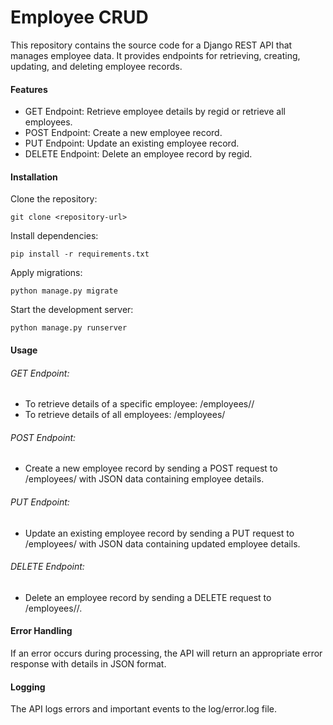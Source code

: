 # Employee CRUD
This repository contains the source code for a Django REST API that manages employee data. It provides endpoints for retrieving, creating, updating, and deleting employee records.

#### Features
- GET Endpoint: Retrieve employee details by regid or retrieve all employees.
- POST Endpoint: Create a new employee record.
- PUT Endpoint: Update an existing employee record.
- DELETE Endpoint: Delete an employee record by regid.
#### Installation
Clone the repository:
```
git clone <repository-url>
```
Install dependencies:
```
pip install -r requirements.txt
```
Apply migrations:
```
python manage.py migrate
```
Start the development server:
```
python manage.py runserver
```
#### Usage
###### GET Endpoint:
- To retrieve details of a specific employee: /employees/<regid>/
- To retrieve details of all employees: /employees/
###### POST Endpoint:
- Create a new employee record by sending a POST request to /employees/ with JSON data containing employee details.
###### PUT Endpoint:
- Update an existing employee record by sending a PUT request to /employees/ with JSON data containing updated employee details.
###### DELETE Endpoint:
- Delete an employee record by sending a DELETE request to /employees/<regid>/.
#### Error Handling
If an error occurs during processing, the API will return an appropriate error response with details in JSON format.
#### Logging
The API logs errors and important events to the log/error.log file.
